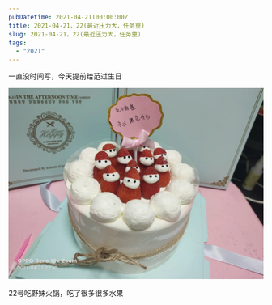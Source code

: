 ```yaml
---
pubDatetime: 2021-04-21T00:00:00Z
title: 2021-04-21，22(最近压力大，任务重)
slug: 2021-04-21，22(最近压力大，任务重)
tags:
  - "2021"
---
```


一直没时间写，今天提前给范过生日

![](../../img/6904315-ef67b6ea76bd0a89.jpg)

22号吃野妹火锅，吃了很多很多水果
